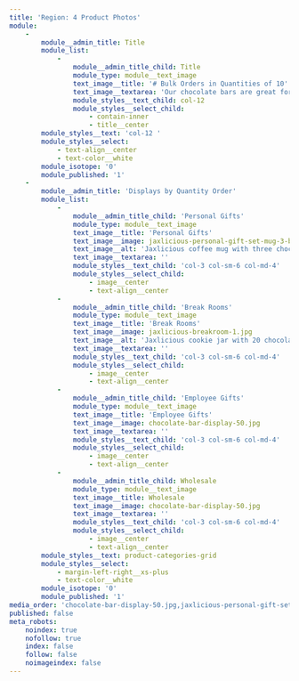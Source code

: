 ```yaml
---
title: 'Region: 4 Product Photos'
module:
    -
        module__admin_title: Title
        module_list:
            -
                module__admin_title_child: Title
                module_type: module__text_image
                text_image__title: '# Bulk Orders in Quantities of 10'
                text_image__textarea: 'Our chocolate bars are great for personal and corporate gifts. They are also available wholesale.'
                module_styles__text_child: col-12
                module_styles__select_child:
                    - contain-inner
                    - title__center
        module_styles__text: 'col-12 '
        module_styles__select:
            - text-align__center
            - text-color__white
        module_isotope: '0'
        module_published: '1'
    -
        module__admin_title: 'Displays by Quantity Order'
        module_list:
            -
                module__admin_title_child: 'Personal Gifts'
                module_type: module__text_image
                text_image__title: 'Personal Gifts'
                text_image__image: jaxlicious-personal-gift-set-mug-3-bars-1.jpg
                text_image__alt: 'Jaxlicious coffee mug with three chocolate bars in it'
                text_image__textarea: ''
                module_styles__text_child: 'col-3 col-sm-6 col-md-4'
                module_styles__select_child:
                    - image__center
                    - text-align__center
            -
                module__admin_title_child: 'Break Rooms'
                module_type: module__text_image
                text_image__title: 'Break Rooms'
                text_image__image: jaxlicious-breakroom-1.jpg
                text_image__alt: 'Jaxlicious cookie jar with 20 chocolate bars'
                text_image__textarea: ''
                module_styles__text_child: 'col-3 col-sm-6 col-md-4'
                module_styles__select_child:
                    - image__center
                    - text-align__center
            -
                module__admin_title_child: 'Employee Gifts'
                module_type: module__text_image
                text_image__title: 'Employee Gifts'
                text_image__image: chocolate-bar-display-50.jpg
                text_image__textarea: ''
                module_styles__text_child: 'col-3 col-sm-6 col-md-4'
                module_styles__select_child:
                    - image__center
                    - text-align__center
            -
                module__admin_title_child: Wholesale
                module_type: module__text_image
                text_image__title: Wholesale
                text_image__image: chocolate-bar-display-50.jpg
                text_image__textarea: ''
                module_styles__text_child: 'col-3 col-sm-6 col-md-4'
                module_styles__select_child:
                    - image__center
                    - text-align__center
        module_styles__text: product-categories-grid
        module_styles__select:
            - margin-left-right__xs-plus
            - text-color__white
        module_isotope: '0'
        module_published: '1'
media_order: 'chocolate-bar-display-50.jpg,jaxlicious-personal-gift-set-mug-3-bars-1.jpg,jaxlicious-breakroom-1.jpg'
published: false
meta_robots:
    noindex: true
    nofollow: true
    index: false
    follow: false
    noimageindex: false
---
```


